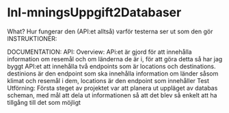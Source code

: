 # Inl-mningsUppgift2Databaser
What?
Hur fungerar den (API:et alltså)
varför testerna ser ut som den gör
INSTRUKTIONER:


DOCUMENTATION:
API:
  Overview:
    APi:et är gjord för att innehålla information om resemål och om länderna de är i, för att göra detta så har jag byggt API:et att innehålla två endpoints som är locations och destinations. destinions är den endpoint som ska innehålla information om länder såsom klimat och resemål i dem, locations är den endpoint som innehåller
Test Utförning:
  Första steget av projektet var att planera ut uppläget av databas scheman, med mål att dela ut informationen så att det blev så enkelt att ha tillgång till det som möjligt
  